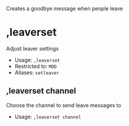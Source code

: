 Creates a goodbye message when people leave

# ,leaverset
Adjust leaver settings<br/>
 - Usage: `,leaverset`
 - Restricted to: `MOD`
 - Aliases: `setleaver`
## ,leaverset channel
Choose the channel to send leave messages to<br/>
 - Usage: `,leaverset channel`
